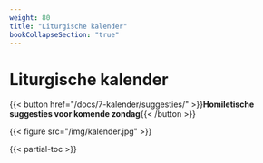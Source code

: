 ```yaml
---
weight: 80
title: "Liturgische kalender"
bookCollapseSection: "true"
---
```


# Liturgische kalender

{{< button href="/docs/7-kalender/suggesties/" >}}**Homiletische suggesties voor komende zondag**{{< /button >}}

{{< figure src="/img/kalender.jpg" >}}

{{< partial-toc >}}
